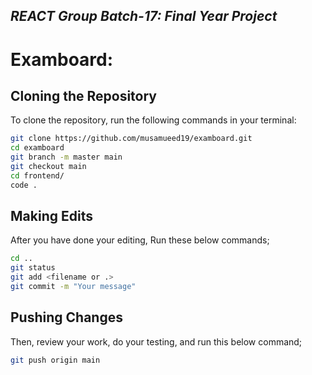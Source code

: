 ## ***REACT Group Batch-17: Final Year Project***
# Examboard:

## Cloning the Repository

To clone the repository, run the following commands in your terminal:

```bash
git clone https://github.com/musamueed19/examboard.git
cd examboard
git branch -m master main
git checkout main
cd frontend/
code .
```
## Making Edits
After you have done your editing, Run these below commands;
```bash
cd ..
git status
git add <filename or .>
git commit -m "Your message"
```
## Pushing Changes
Then, review your work, do your testing, and run this below command;
```bash
git push origin main
```

